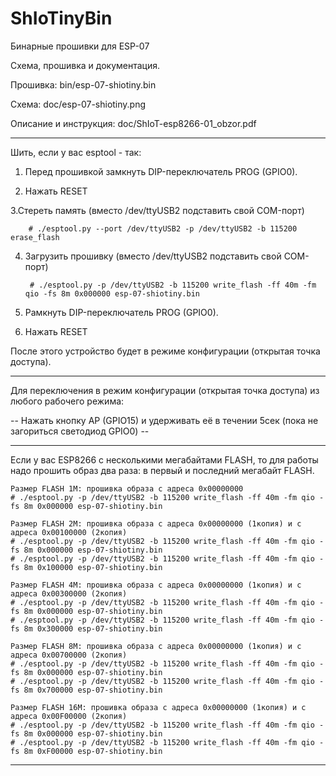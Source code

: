 # ShIoTinyBin

Бинарные прошивки для ESP-07

Схема, прошивка и документация.

Прошивка: bin/esp-07-shiotiny.bin

Схема:	doc/esp-07-shiotiny.png

Описание и инструкция: doc/ShIoT-esp8266-01_obzor.pdf

-----------------------------------------------------------------------------------------------------------------
Шить, если у вас esptool -  так:
 
1. Перед прошивкой замкнуть DIP-переключатель PROG (GPIO0).

2. Нажать RESET

3.Стереть память (вместо /dev/ttyUSB2 подставить свой COM-порт)

		# ./esptool.py --port /dev/ttyUSB2 -p /dev/ttyUSB2 -b 115200 erase_flash

4. Загрузить прошивку (вместо /dev/ttyUSB2 подставить свой COM-порт)

		# ./esptool.py -p /dev/ttyUSB2 -b 115200 write_flash -ff 40m -fm qio -fs 8m 0x000000 esp-07-shiotiny.bin

5. Рамкнуть DIP-переключатель PROG (GPIO0).

6. Нажать RESET

После этого устройство будет в режиме конфигурации (открытая точка доступа).

-----------------------------------------------------------------------------------------------------------------

Для переключения в режим конфигурации (открытая точка доступа) из любого рабочего режима:

 -- Нажать кнопку AP (GPIO15) и удерживать её в течении 5сек (пока не загориться светодиод GPIO0) --

-----------------------------------------------------------------------------------------------------------------

Если у вас ESP8266 с несколькими мегабайтами FLASH, то для работы надо прошить образ два раза: в первый и последний мегабайт FLASH.

    Размер FLASH 1M: прошивка образа с адреса 0x00000000
	# ./esptool.py -p /dev/ttyUSB2 -b 115200 write_flash -ff 40m -fm qio -fs 8m 0x000000 esp-07-shiotiny.bin

    Размер FLASH 2M: прошивка образа с адреса 0x00000000 (1копия) и с адреса 0x00100000 (2копия)
	# ./esptool.py -p /dev/ttyUSB2 -b 115200 write_flash -ff 40m -fm qio -fs 8m 0x000000 esp-07-shiotiny.bin
	# ./esptool.py -p /dev/ttyUSB2 -b 115200 write_flash -ff 40m -fm qio -fs 8m 0x100000 esp-07-shiotiny.bin

    Размер FLASH 4M: прошивка образа с адреса 0x00000000 (1копия) и с адреса 0x00300000 (2копия)
	# ./esptool.py -p /dev/ttyUSB2 -b 115200 write_flash -ff 40m -fm qio -fs 8m 0x000000 esp-07-shiotiny.bin
	# ./esptool.py -p /dev/ttyUSB2 -b 115200 write_flash -ff 40m -fm qio -fs 8m 0x300000 esp-07-shiotiny.bin

    Размер FLASH 8M: прошивка образа с адреса 0x00000000 (1копия) и с адреса 0x00700000 (2копия)
	# ./esptool.py -p /dev/ttyUSB2 -b 115200 write_flash -ff 40m -fm qio -fs 8m 0x000000 esp-07-shiotiny.bin
	# ./esptool.py -p /dev/ttyUSB2 -b 115200 write_flash -ff 40m -fm qio -fs 8m 0x700000 esp-07-shiotiny.bin

    Размер FLASH 16M: прошивка образа с адреса 0x00000000 (1копия) и с адреса 0x00F00000 (2копия)
	# ./esptool.py -p /dev/ttyUSB2 -b 115200 write_flash -ff 40m -fm qio -fs 8m 0x000000 esp-07-shiotiny.bin
	# ./esptool.py -p /dev/ttyUSB2 -b 115200 write_flash -ff 40m -fm qio -fs 8m 0xF00000 esp-07-shiotiny.bin

-----------------------------------------------------------------------------------------------------------------
